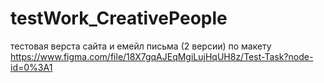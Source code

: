 # testWork_CreativePeople
тестовая верста сайта и емейл письма (2 версии) по макету https://www.figma.com/file/18X7gqAJEqMgiLujHqUH8z/Test-Task?node-id=0%3A1
